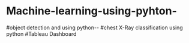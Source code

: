 # Machine-learning-using-pyhton-
#object detection and using python--
#chest X-Ray classification using python 
#Tableau Dashboard
